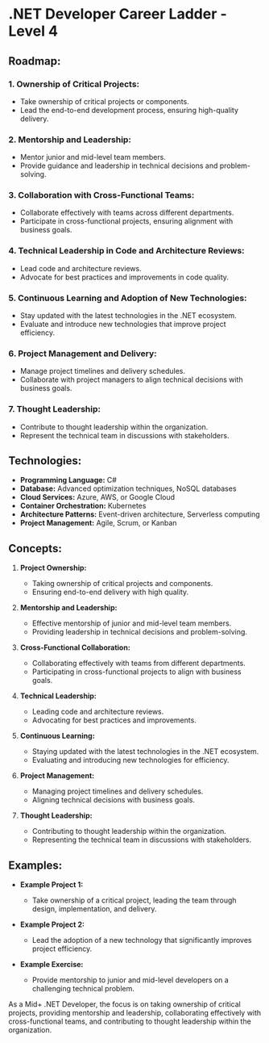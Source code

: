 # .NET Developer Career Ladder - Level 4

## Roadmap:

### 1. Ownership of Critical Projects:
   - Take ownership of critical projects or components.
   - Lead the end-to-end development process, ensuring high-quality delivery.

### 2. Mentorship and Leadership:
   - Mentor junior and mid-level team members.
   - Provide guidance and leadership in technical decisions and problem-solving.

### 3. Collaboration with Cross-Functional Teams:
   - Collaborate effectively with teams across different departments.
   - Participate in cross-functional projects, ensuring alignment with business goals.

### 4. Technical Leadership in Code and Architecture Reviews:
   - Lead code and architecture reviews.
   - Advocate for best practices and improvements in code quality.

### 5. Continuous Learning and Adoption of New Technologies:
   - Stay updated with the latest technologies in the .NET ecosystem.
   - Evaluate and introduce new technologies that improve project efficiency.

### 6. Project Management and Delivery:
   - Manage project timelines and delivery schedules.
   - Collaborate with project managers to align technical decisions with business goals.

### 7. Thought Leadership:
   - Contribute to thought leadership within the organization.
   - Represent the technical team in discussions with stakeholders.

## Technologies:

- **Programming Language:** C#
- **Database:** Advanced optimization techniques, NoSQL databases
- **Cloud Services:** Azure, AWS, or Google Cloud
- **Container Orchestration:** Kubernetes
- **Architecture Patterns:** Event-driven architecture, Serverless computing
- **Project Management:** Agile, Scrum, or Kanban

## Concepts:

1. **Project Ownership:**
   - Taking ownership of critical projects and components.
   - Ensuring end-to-end delivery with high quality.

2. **Mentorship and Leadership:**
   - Effective mentorship of junior and mid-level team members.
   - Providing leadership in technical decisions and problem-solving.

3. **Cross-Functional Collaboration:**
   - Collaborating effectively with teams from different departments.
   - Participating in cross-functional projects to align with business goals.

4. **Technical Leadership:**
   - Leading code and architecture reviews.
   - Advocating for best practices and improvements.

5. **Continuous Learning:**
   - Staying updated with the latest technologies in the .NET ecosystem.
   - Evaluating and introducing new technologies for efficiency.

6. **Project Management:**
   - Managing project timelines and delivery schedules.
   - Aligning technical decisions with business goals.

7. **Thought Leadership:**
   - Contributing to thought leadership within the organization.
   - Representing the technical team in discussions with stakeholders.

## Examples:

- **Example Project 1:**
   - Take ownership of a critical project, leading the team through design, implementation, and delivery.

- **Example Project 2:**
   - Lead the adoption of a new technology that significantly improves project efficiency.

- **Example Exercise:**
   - Provide mentorship to junior and mid-level developers on a challenging technical problem.

As a Mid+ .NET Developer, the focus is on taking ownership of critical projects, providing mentorship and leadership, collaborating effectively with cross-functional teams, and contributing to thought leadership within the organization.
